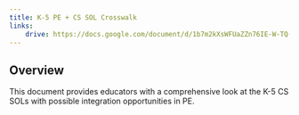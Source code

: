 ```yaml
---
title: K-5 PE + CS SOL Crosswalk
links:
    drive: https://docs.google.com/document/d/1b7m2kXsWFUaZZn76IE-W-TQ-XEN7TWm2ndnoPoHm8GQ/edit?usp=drive_link
---
```


## Overview
This document provides educators with a comprehensive look at the K-5 CS SOLs with possible integration opportunities in PE.
